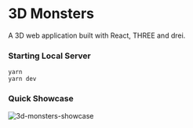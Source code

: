 # 3D Monsters

A 3D web application built with React, THREE and drei.

### Starting Local Server

```
yarn
yarn dev
```
### Quick Showcase
![3d-monsters-showcase](https://github.com/enkelm/3d-monsters/assets/106350454/6d2ff793-6ca3-43ff-abf7-3a703659d0f6)
